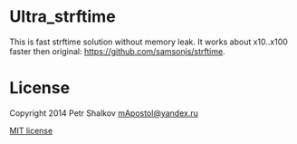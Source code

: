 Ultra_strftime
=============

This is fast strftime solution without memory leak. It works about x10..x100 faster then original: https://github.com/samsonjs/strftime.

License
=======

Copyright 2014 Petr Shalkov mApostol@yandex.ru

[MIT license](https://github.com/xio4/ultra_strftime/blob/master/LICENSE)
